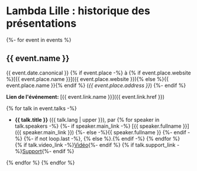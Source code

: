 # Lambda Lille : historique des présentations

{%- for event in events %}

## {{ event.name }}

{{ event.date.canonical }}
{% if event.place -%}
à {% if event.place.website %}[{{ event.place.name }}]({{ event.place.website }}){% else %}{{ event.place.name }}{% endif %}
(_{{ event.place.address  }}_)
{%- endif %}

**Lien de l'événement:** [{{ event.link.name }}]({{ event.link.href  }})

{% for talk in event.talks -%}

- **{{ talk.title }}** ({{ talk.lang | upper }}), par
  {% for speaker in talk.speakers -%}
  {%- if speaker.main_link -%}
  [{{ speaker.fullname }}]({{ speaker.main_link }})
  {%- else -%}{{ speaker.fullname }}
  {%- endif -%}
  {%- if not loop.last -%}, {% else %}.{% endif -%}
  {% endfor %}  
  {% if talk.video_link -%}[Vidéo]({{talk.video_link}}){%- endif %}
  {% if talk.support_link -%}[Support]({{talk.support_link}}){%- endif %}

{% endfor %}
{% endfor %}

